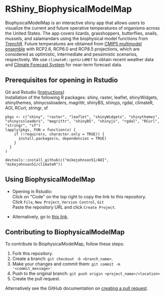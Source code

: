# RShiny_BiophysicalModelMap

BiophysicalModelMap is an interactive shiny app that allows users to visualize the current and future operative temperatures of organisms across the United States. The app covers lizards, grasshoppers, butterflies, snails, mussels, and salamandars using the biophysical model functions from [TrenchR](https://github.com/trenchproject/TrenchR). Future temperatures are obtained from [CMIP5 multimodel ensemble](https://gdo-dcp.ucllnl.org/downscaled_cmip_projections/#Welcome) with RCP2.6, RCP6.0 and RCP8.5 projections, which are considered as optimistic, intermediate and pessimistic scenarios, respectively.
We use ```climateR::getGridMET``` to obtain recent weather data and [Climate Forecast System](https://www.ncdc.noaa.gov/data-access/model-data/model-datasets/climate-forecast-system-version2-cfsv2) for near-term forecast data.


## Prerequisites for opening in Rstudio
Git and Rstudio ([Instructions](https://resources.github.com/whitepapers/github-and-rstudio/))  
Installation of the following R packages: shiny, raster, leaflet, shinyWidgets, shinythemes, shinycssloaders, magrittr, shinyBS, shinyjs, rgdal, climateR, AOI, RCurl, stringr, sf

```
pkgs <- c("shiny", "raster", "leaflet", "shinyWidgets", "shinythemes", "shinycssloaders", "magrittr", "shinyBS", "shinyjs", "rgdal", "RCurl", "stringr", "sf")
lapply(pkgs, FUN = function(x) {
    if (!require(x, character.only = TRUE)) {
      install.packages(x, dependencies = TRUE)
    }
  }
)

devtools::install_github(c("mikejohnson51/AOI", "mikejohnson51/climateR"))
```

## Using BiophysicalModelMap
* Opening in Rstudio:  
Click on "Code" on the top right to copy the link to this repository.  
Click ```File```, ```New Project```, ```Version Control```, ```Git```  
Paste the repository URL and click ```Create Project```.

* Alternatively, go to [this link](https://map.trenchproject.com/RShiny_BiophysicalModelMap/).

## Contributing to BiophysicalModelMap
<!--- If your README is long or you have some specific process or steps you want contributors to follow, consider creating a separate CONTRIBUTING.md file--->
To contribute to BiophysicalModelMap, follow these steps:

1. Fork this repository.
2. Create a branch: `git checkout -b <branch_name>`.
3. Make your changes and commit them: `git commit -m '<commit_message>'`
4. Push to the original branch: `git push origin <project_name>/<location>`
5. Create the pull request.

Alternatively see the GitHub documentation on [creating a pull request](https://help.github.com/en/github/collaborating-with-issues-and-pull-requests/creating-a-pull-request).


